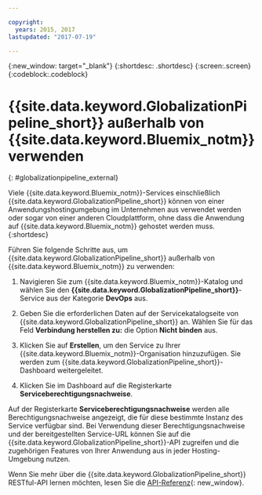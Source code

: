 ```yaml
---

copyright:
  years: 2015, 2017
lastupdated: "2017-07-19"

---
```


{:new_window: target="_blank"}
{:shortdesc: .shortdesc}
{:screen:.screen}
{:codeblock:.codeblock}

# {{site.data.keyword.GlobalizationPipeline_short}} außerhalb von {{site.data.keyword.Bluemix_notm}} verwenden
{: #globalizationpipeline_external}

Viele {{site.data.keyword.Bluemix_notm}}-Services einschließlich {{site.data.keyword.GlobalizationPipeline_short}} können von einer Anwendungshostingumgebung im Unternehmen aus verwendet werden oder sogar von einer anderen Cloudplattform, ohne dass die Anwendung auf {{site.data.keyword.Bluemix_notm}} gehostet werden muss.
{:shortdesc}

Führen Sie folgende Schritte aus, um {{site.data.keyword.GlobalizationPipeline_short}} außerhalb von {{site.data.keyword.Bluemix_notm}} zu verwenden:

1. Navigieren Sie zum {{site.data.keyword.Bluemix_notm}}-Katalog und wählen Sie den **{{site.data.keyword.GlobalizationPipeline_short}}**-Service aus der Kategorie **DevOps** aus.

2. Geben Sie die erforderlichen Daten auf der Servicekatalogseite von {{site.data.keyword.GlobalizationPipeline_short}} an.  Wählen Sie für das Feld **Verbindung herstellen zu:** die Option **Nicht binden** aus.

3. Klicken Sie auf **Erstellen**, um den Service zu Ihrer {{site.data.keyword.Bluemix_notm}}-Organisation hinzuzufügen.  Sie werden zum {{site.data.keyword.GlobalizationPipeline_short}}-Dashboard weitergeleitet.

4. Klicken Sie im Dashboard auf die Registerkarte **Serviceberechtigungsnachweise**.  

Auf der Registerkarte **Serviceberechtigungsnachweise** werden alle Berechtigungsnachweise angezeigt, die für diese bestimmte Instanz des Service verfügbar sind.  Bei Verwendung dieser Berechtigungsnachweise und der bereitgestellten Service-URL können Sie auf die {{site.data.keyword.GlobalizationPipeline_short}}-API zugreifen und die zugehörigen Features von Ihrer Anwendung aus in jeder Hosting-Umgebung nutzen.

Wenn Sie mehr über die {{site.data.keyword.GlobalizationPipeline_short}} RESTful-API lernen möchten, lesen Sie die [API-Referenz](https://gp-rest.ng.bluemix.net/translate/swagger/index.html){: new_window}.
